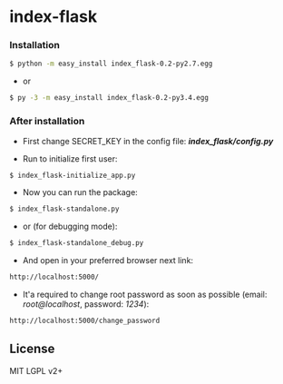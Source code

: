 # index-flask

### Installation

```sh
$ python -m easy_install index_flask-0.2-py2.7.egg
```
- or
```sh
$ py -3 -m easy_install index_flask-0.2-py3.4.egg
```

### After installation

- First change SECRET_KEY in the config file: ***index_flask/config.py***

- Run to initialize first user:
```sh
$ index_flask-initialize_app.py
```

- Now you can run the package:
```sh
$ index_flask-standalone.py
```
- or (for debugging mode):
```sh
$ index_flask-standalone_debug.py
```

- And open in your preferred browser next link:
```sh
http://localhost:5000/
```

- It'a required to change root password as soon as possible (email: *root@localhost*, password: *1234*):
```sh
http://localhost:5000/change_password
```

License
----
MIT
LGPL v2+
